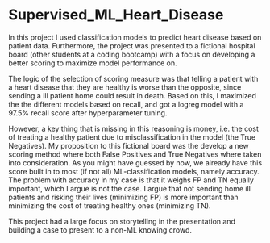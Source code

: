 # Supervised_ML_Heart_Disease
In this project I used classification models to predict heart disease based on patient data. Furthermore, the project was presented to a fictional hospital board (other students at a coding bootcamp) with a focus on developing a better scoring to maximize model performance on.

The logic of the selection of scoring measure was that telling a patient with a heart disease that they are healthy is worse than the opposite, since sending a ill patient home could result in death. Based on this, I maximized the the different models based on recall, and got a logreg model with a 97.5% recall score after hyperparameter tuning.

However, a key thing that is missing in this reasoning is money, i.e. the cost of treating a healthy patient due to misclassification in the model (the True Negatives). My proposition to this fictional board was the develop a new scoring method where both False Positives and True Negatives where taken into consideration. As you might have guessed by now, we already have this score built in to most (if not all) ML-classification models, namely accuracy. The problem with accuracy in my case is that it weighs FP and TN equally important, which I argue is not the case. I argue that not sending home ill patients and risking their lives (minimizing FP) is more important than minimizing the cost of treating healthy ones (minimizing TN). 

This project had a large focus on storytelling in the presentation and building a case to present to a non-ML knowing crowd. 

